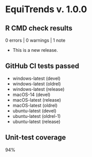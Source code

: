 # EquiTrends v. 1.0.0

## R CMD check results

0 errors | 0 warnings | 1 note

* This is a new release.

## GitHub CI tests passed
* windows-latest (devel)
* windows-latest (oldrel)
* windows-latest (release)
* macOS-14 (devel)
* macOS-latest (release)
* macOS-latest (oldrel)
* ubuntu-latest (devel)
* ubuntu-latest (oldrel-1)
* ubuntu-latest (release)

## Unit-test coverage
94%